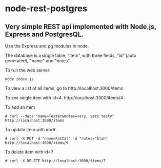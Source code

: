 # node-rest-postgres
## Very simple REST api implemented with Node.js, Express and PostgresQL.

Use the Express and pg modules in node.

The database is a single table, "item", with three fields, "id" (auto generated), "name" and "notes".

To run the web server: 
```
node index.js
```

To view a list of all items, go to 
http://localhost:3000/items

To see single item with id=4: 
http://localhost:3000/items/4

To add an item
```
# curl --data "name=Tester&notes=very, very testy" http://localhost:3000/items
```

To update item with id=9
```
# curl -X PUT -d "name=FatCat" -d "notes="blah"  http://localhost:3000/items/9
```

To delete item with id=7
```
# curl -X DELETE http://localhost:3000/items/7
```